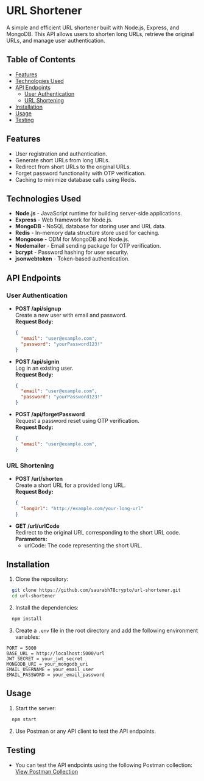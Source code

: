 # URL Shortener

A simple and efficient URL shortener built with Node.js, Express, and MongoDB. This API allows users to shorten long URLs, retrieve the original URLs, and manage user authentication.

## Table of Contents

- [Features](#features)
- [Technologies Used](#technologies-used)
- [API Endpoints](#api-endpoints)
  - [User Authentication](#user-authentication)
  - [URL Shortening](#url-shortening)
- [Installation](#installation)
- [Usage](#usage)
- [Testing](#testing)


## Features

- User registration and authentication.
- Generate short URLs from long URLs.
- Redirect from short URLs to the original URLs.
- Forget password functionality with OTP verification.
- Caching to minimize database calls using Redis.

## Technologies Used

- **Node.js** - JavaScript runtime for building server-side applications.
- **Express** - Web framework for Node.js.
- **MongoDB** - NoSQL database for storing user and URL data.
- **Redis** - In-memory data structure store used for caching.
- **Mongoose** - ODM for MongoDB and Node.js.
- **Nodemailer** - Email sending package for OTP verification.
- **bcrypt** - Password hashing for user security.
- **jsonwebtoken** - Token-based authentication.

## API Endpoints

### User Authentication

- **POST /api/signup**  
  Create a new user with email and password.  
  **Request Body:**  
  ```json
  {
    "email": "user@example.com",
    "password": "yourPassword123!"
  }

- **POST /api/signin**  
  Log in an existing user.  
  **Request Body:**  
  ```json
  {
    "email": "user@example.com",
    "password": "yourPassword123!"
  }

- **POST /api/forgetPassword**  
  Request a password reset using OTP verification.  
  **Request Body:**  
  ```json
  {
    "email": "user@example.com",
  }

### URL Shortening

- **POST /url/shorten**  
  Create a short URL for a provided long URL.  
  **Request Body:**  
  ```json
  {
    "longUrl": "http://example.com/your-long-url"
  }

- **GET /url/urlCode**  
  Redirect to the original URL corresponding to the short URL code.  
  **Parameters:**  
  - urlCode: The code representing the short URL. 



## Installation

1. Clone the repository:
```bash
  git clone https://github.com/saurabh78crypto/url-shortener.git
  cd url-shortener
```
2. Install the dependencies:
```bash
  npm install
```
3. Create a `.env` file in the root directory and add the following environment variables:
```
PORT = 5000
BASE_URL = http://localhost:5000/url
JWT_SECRET = your_jwt_secret
MONGODB_URI = your_mongodb_uri
EMAIL_USERNAME = your_email_user
EMAIL_PASSWORD = your_email_password
```


## Usage

1. Start the server:
```bash
  npm start
```
2. Use Postman or any API client to test the API endpoints.


## Testing

- You can test the API endpoints using the following Postman collection:
[View Postman Collection](<https://web.postman.co/workspace/Public-Workspace~f6b50482-83e7-4d18-a5d6-8a88769fdbd6/collection/25343998-98fce306-9734-419a-ae98-b98fcf5c8de1?action=share&source=copy-link&creator=25343998>)
